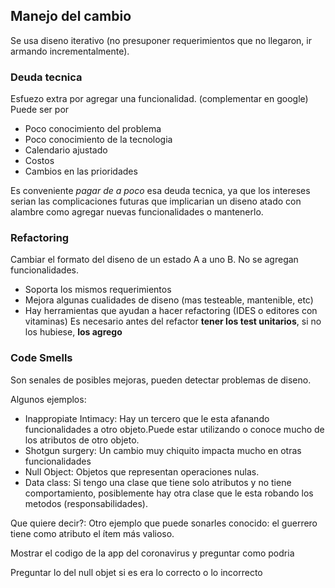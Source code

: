

## Manejo del cambio

Se usa diseno iterativo (no presuponer requerimientos que no llegaron, ir armando incrementalmente).

### Deuda tecnica
Esfuezo extra por agregar una funcionalidad. (complementar en google)
Puede ser por
* Poco conocimiento del problema
* Poco conocimiento de la tecnologia
* Calendario ajustado
* Costos
* Cambios en las prioridades

Es conveniente *pagar de a poco* esa deuda tecnica, ya que los intereses
serian las complicaciones futuras que implicarian un diseno atado con alambre como
agregar nuevas funcionalidades o mantenerlo.


### Refactoring
Cambiar el formato del diseno de un estado A a uno B. No se agregan funcionalidades.
* Soporta los mismos requerimientos
* Mejora algunas cualidades de diseno (mas testeable, mantenible, etc)
* Hay herramientas que ayudan a hacer refactoring (IDES o editores con vitaminas)
Es necesario antes del refactor **tener los test unitarios**, si no los hubiese, **los agrego**


### Code Smells
Son senales de posibles mejoras, pueden detectar problemas de diseno.

Algunos ejemplos:
* Inappropiate Intimacy: Hay un tercero que le esta afanando funcionalidades a otro objeto.Puede estar utilizando o conoce mucho de los atributos de otro objeto. 
* Shotgun surgery: Un cambio muy chiquito impacta mucho en otras funcionalidades
* Null Object: Objetos que representan operaciones nulas.
* Data class: Si tengo una clase que tiene solo atributos y no tiene comportamiento, posiblemente hay otra clase que le esta robando los metodos (responsabilidades). 

Que quiere decir?:
Otro ejemplo que puede sonarles conocido: el guerrero tiene como atributo el ítem más
valioso. 

Mostrar el codigo de la app del coronavirus y preguntar como podria 

Preguntar lo del null objet si es era lo correcto o lo incorrecto